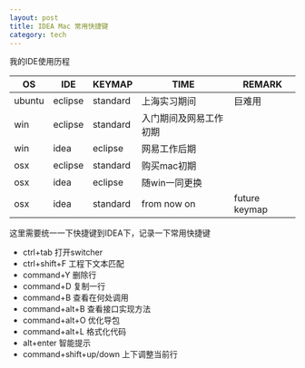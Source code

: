 ```yaml
---
layout: post
title: IDEA Mac 常用快捷键
category: tech
---
```


我的IDE使用历程

| OS | IDE | KEYMAP | TIME | REMARK |  
|----|----|----|----|----|
| ubuntu | eclipse | standard | 上海实习期间 | 巨难用 |
| win | eclipse | standard | 入门期间及网易工作初期 | |
| win | idea | eclipse | 网易工作后期 | |
| osx | eclipse | standard | 购买mac初期 | |
| osx | idea | eclipse | 随win一同更换 | |
| osx | idea | standard | from now on | future keymap |

这里需要统一一下快捷键到IDEA下，记录一下常用快捷键

- ctrl+tab 打开switcher
- ctrl+shift+F 工程下文本匹配
- command+Y 删除行
- command+D 复制一行
- command+B 查看在何处调用
- command+alt+B 查看接口实现方法
- command+alt+O 优化导包
- command+alt+L 格式化代码
- alt+enter 智能提示
- command+shift+up/down 上下调整当前行

